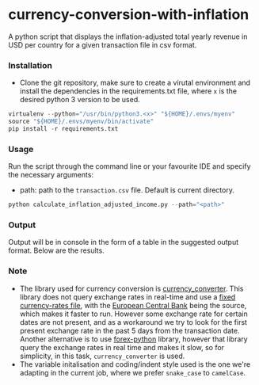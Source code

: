 # currency-conversion-with-inflation

A python script that displays the inflation-adjusted total yearly revenue in USD per country for a given transaction file in csv format.

### Installation
- Clone the git repository, make sure to create a virutal environment and install the dependencies in the
requirements.txt file, where `x` is the desired python 3 version to be used.
```python
virtualenv --python="/usr/bin/python3.<x>" "${HOME}/.envs/myenv"
source "${HOME}/.envs/myenv/bin/activate"
pip install -r requirements.txt
```

### Usage
Run the script through the command line or your favourite IDE and specify the necessary
arguments:
- path: path to the `transaction.csv` file. Default is current directory.

```python
python calculate_inflation_adjusted_income.py --path="<path>"
```

### Output
Output will be in console in the form of a table in the suggested output format. Below are the results.




### Note
- The library used for currency conversion is [currency_converter](https://pypi.org/project/CurrencyConverter/). This library does not query exchange rates in real-time and use a [fixed currency-rates file](https://www.ecb.europa.eu/stats/eurofxref/eurofxref-hist.zip), with the [European Central Bank](https://www.ecb.europa.eu/home/html/index.en.html) being the source, which makes it faster to run. However some exchange rate for certain dates are not present, and as a workaround we try to look for the first present exchange rate in the past 5 days from the transaction date.
Another alternative is to use [forex-python](https://pypi.org/project/forex-python/) library, however that library query the exchange rates in real time and makes it slow, so for simplicity, in this task, `currency_converter` is used.
- The variable initalisation and coding/indent style used is the one we're adapting in the current job, where we prefer `snake_case` to `camelCase`. 
